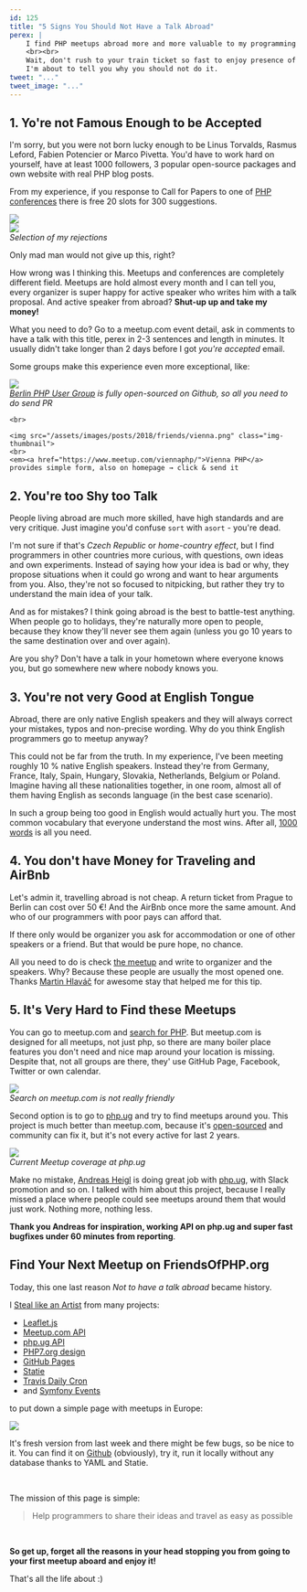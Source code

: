 ```yaml
---
id: 125
title: "5 Signs You Should Not Have a Talk Abroad"
perex: |
    I find PHP meetups abroad more and more valuable to my programming life. They're best place to diverse my skills and knowledge without eating dump and self proclaiming Twitter feeds.
    <br><br>
    Wait, don't rush to your train ticket so fast to enjoy presence of great developers, interesting topic, surprisingly open-minded people and tasty beer afterwards.
    I'm about to tell you why you should not do it.
tweet: "..."
tweet_image: "..."
---
```


## 1. Yo're not Famous Enough to be Accepted

<em class="fa fa-fw fa-times text-danger fa-2x"></em>

I'm sorry, but you were not born lucky enough to be Linus Torvalds, Rasmus Leford, Fabien Potencier or Marco Pivetta. You'd have to work hard on yourself, have at least 1000 followers, 3 popular open-source packages and own website with real PHP blog posts.  

From my experience, if you response to Call for Papers to one of [PHP conferences](http://php.net/conferences/index.php) there is free 20 slots for 300 suggestions.

<div class="text-center mb-4">
    <img src="/assets/images/posts/2018/friends/ou.png" class="img-thumbnail">
    <br>
    <img src="/assets/images/posts/2018/friends/ou2.png" class="img-thumbnail">
    <br>
    <em>Selection of my rejections</em>
</div>

Only mad man would not give up this, right?

<em class="fa fa-fw fa-check text-success fa-2x"></em>

How wrong was I thinking this. Meetups and conferences are completely different field. Meetups are hold almost every month and I can tell you, every organizer is super happy for active speaker who writes him with a talk proposal. And active speaker from abroad? **Shut-up up and take my money!**

What you need to do? Go to a meetup.com event detail, ask in comments to have a talk with this title, perex in 2-3 sentences and length in minutes. It usually didn't take longer than 2 days before I got *you're accepted* email. 

Some groups make this experience even more exceptional, like:

<div class="text-center">
    <img src="/assets/images/posts/2018/friends/berlin.png" class="img-thumbnail">
    <br>
    <em><a href="http://www.bephpug.de/">Berlin PHP User Group</a> is fully open-sourced on Github, so all you need to do send PR</em>

    <br>

    <img src="/assets/images/posts/2018/friends/vienna.png" class="img-thumbnail">
    <br>
    <em><a href="https://www.meetup.com/viennaphp/">Vienna PHP</a> provides simple form, also on homepage → click & send it
</div>


## 2. You're too Shy too Talk 

<em class="fa fa-fw fa-times text-danger fa-2x"></em>

People living abroad are much more skilled, have high standards and are very critique. Just imagine you'd confuse `sort` with `asort` - you're dead. 

<em class="fa fa-fw fa-check text-success fa-2x"></em>

I'm not sure if that's *Czech Republic* or *home-country effect*, but I find programmers in other countries more curious, with questions, own ideas and own experiments. Instead of saying how your idea is bad or why, they propose situations when it could go wrong and want to hear arguments from you. Also, they're not so focused to nitpicking, but rather they try to understand the main idea of your talk.

And as for mistakes? I think going abroad is the best to battle-test anything. When people go to holidays, they're naturally more open to people, because they know they'll never see them again (unless you go 10 years to the same destination over and over again).

Are you shy? Don't have a talk in your hometown where everyone knows you, but go somewhere new where nobody knows you. 

## 3. You're not very Good at English Tongue

<em class="fa fa-fw fa-times text-danger fa-2x"></em>

Abroad, there are only native English speakers and they will always correct your mistakes, typos and non-precise wording. Why do you think English programmers go to meetup anyway? 

<em class="fa fa-fw fa-check text-success fa-2x"></em>

This could not be far from the truth. In my experience, I've been meeting roughly 10 % native English speakers. Instead they're from Germany, France, Italy, Spain, Hungary, Slovakia, Netherlands, Belgium or Poland. Imagine having all these nationalities together, in one room, almost all of them having English as seconds language (in the best case scenario).

In such a group being too good in English would actually hurt you. The most common vocabulary that everyone understand the most wins. 
After all, [1000 words](https://xkcd.com/simplewriter/) is all you need.    

## 4. You don't have Money for Traveling and AirBnb

<em class="fa fa-fw fa-times text-danger fa-2x"></em>

Let's admin it, travelling abroad is not cheap. A return ticket from Prague to Berlin can cost over 50 €! And the AirBnb once more the same amount. And who of our programmers with poor pays can afford that. 

If there only would be organizer you ask for accommodation or one of other speakers or a friend. But that would be pure hope, no chance.

<em class="fa fa-fw fa-check text-success fa-2x"></em>

All you need to do is check [the meetup](https://www.meetup.com/sfugberlin/events/) and write to organizer and the speakers. Why? Because these people are usually the most opened one. Thanks [Martin Hlaváč](http://mhlavac.net/) for awesome stay that helped me for this tip. 

## 5. It's Very Hard to Find these Meetups  

<em class="fa fa-fw fa-times text-danger fa-2x"></em>

You can go to meetup.com and [search for PHP](https://www.meetup.com/find/events/?allMeetups=false&keywords=php). But meetup.com is designed for all meetups, not just php, so there are many boiler place features you don't need and nice map around your location is missing. Despite that, not all groups are there, they' use GitHub Page, Facebook, Twitter or own calendar.


<div class="text-center mb-4">
    <img src="/assets/images/posts/2018/friends/meetupcom.png" class="img-thumbnail">
    <br>
    <em>Search on meetup.com is not really friendly</em>
</div>

Second option is to go to [php.ug](http://php.ug/) and try to find meetups around you. This project is much better than meetup.com, because it's [open-sourced](https://github.com/php-ug/php.ug) and community can fix it, but it's not every active for last 2 years. 

<div class="text-center">
    <img src="/assets/images/posts/2018/friends/phpug.png" class="img-thumbnail">
    <br>
    <em>Current Meetup coverage at php.ug</em>
</div>

<em class="fa fa-fw fa-check text-success fa-2x"></em>

Make no mistake, [Andreas Heigl](https://github.com/heiglandreas) is doing great job with [php.ug](http://php.ug/), with Slack promotion and so on. I talked with him about this project, because I really missed a place where people could see meetups around them that would just work. Nothing more, nothing less.

**Thank you Andreas for inspiration, working API on php.ug and super fast bugfixes under 60 minutes from reporting**. 

## Find Your Next Meetup on FriendsOfPHP.org

Today, this one last reason *Not to have a talk abroad* became history.

I [Steal like an Artist](/blog/2017/09/25/3-non-it-books-that-help-you-to-become-better-programmer/#steal-like-and-artist-by-austing-kleon) from many projects:

- [Leaflet.js](https://leafletjs.com/)
- [Meetup.com API](https://www.meetup.com/meetup_api/)
- [php.ug API](https://php-ug.github.io/php.ug/api/)
- [PHP7.org design](http://gophp7.org/)
- [GitHub Pages](https://pages.github.com/)
- [Statie](https://www.statie.org/)
- [Travis Daily Cron](https://docs.travis-ci.com/user/cron-jobs/)
- and [Symfony Events](https://symfony.com/events/)

to put down a simple page with meetups in Europe:

<a href="https://friendsofphp.org/">
    <img src="/assets/images/posts/2018/friends/homepage.png" class="img-thumbnail">
</a>

It's fresh version from last week and there might be few bugs, so be nice to it. You can find it on [Github](https://github.com/tomasvotruba/friendsofphp.org) (obviously), try it, run it locally without any database thanks to YAML and Statie. 

<br>

The mission of this page is simple:

<blockquote class="blockquote text-center">
    Help programmers to share their ideas and travel as easy as possible
</blockquote>

<br>

**So get up, forget all the reasons in your head stopping you from going to your first meetup aboard and enjoy it!**
 
That's all the life about :)   
